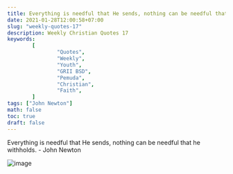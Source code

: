 ```yaml
---
title: Everything is needful that He sends, nothing can be needful that he withholds.
date: 2021-01-28T12:00:58+07:00
slug: "weekly-quotes-17"
description: Weekly Christian Quotes 17
keywords:
        [
                "Quotes",
                "Weekly",
                "Youth",
                "GRII BSD",
                "Pemuda",
                "Christian",
                "Faith",
        ]
tags: ["John Newton"]
math: false
toc: true
draft: false
---
```


Everything is needful that He sends, nothing can be needful that he withholds. - John Newton

![image](/images/quotes/20210204.jpeg)
